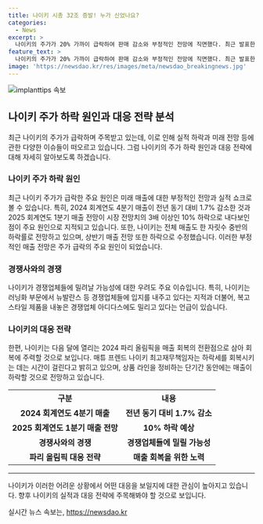 ```yaml
---
title: 나이키 시총 32조 증발! 누가 신었나요?
categories:
  - News
excerpt: >
  나이키의 주가가 20% 가까이 급락하여 판매 감소와 부정적인 전망에 직면했다. 최근 발표한 실적에 따르면 매출은 감소하고 향후 매출도 부진할 것으로 예상되며, 전날 공개한 2025 회계연도의 매출 전망 또한 실망스러운 결과를 보였다. 이로 인해 나이키는 경쟁 업체에 밀리고 있으며, 역대급의 하락세는 최근 2010년 이후 가장 안 좋은 성적이라고 전문가들은 분석하고 있다. 그러나 나이키는 파리 올림픽을 전환점으로 삼아 매출을 회복하려는 노력을 기울일 전망이다.
feature_text: >
  나이키의 주가가 20% 가까이 급락하여 판매 감소와 부정적인 전망에 직면했다. 최근 발표한 실적에 따르면 매출은 감소하고 향후 매출도 부진할 것으로 예상되며, 전날 공개한 2025 회계연도의 매출 전망 또한 실망스러운 결과를 보였다. 이로 인해 나이키는 경쟁 업체에 밀리고 있으며, 역대급의 하락세는 최근 2010년 이후 가장 안 좋은 성적이라고 전문가들은 분석하고 있다. 그러나 나이키는 파리 올림픽을 전환점으로 삼아 매출을 회복하려는 노력을 기울일 전망이다.
image: 'https://newsdao.kr/res/images/meta/newsdao_breakingnews.jpg'
---
```


<p><img src="https://newsdao.kr/res/images/meta/newsdao_breakingnews.jpg" alt="implanttips 속보" /></p>

<h2 data-ke-size="size26">나이키 주가 하락 원인과 대응 전략 분석</h2>

<p data-ke-size="size16">최근 나이키의 주가가 급락하며 주목받고 있는데, 이로 인해 실적 하락과 미래 전망 등에 관한 다양한 이슈들이 떠오르고 있습니다. 그럼 나이키의 주가 하락 원인과 대응 전략에 대해 자세히 알아보도록 하겠습니다.</p>

<h3 data-ke-size="size24">나이키 주가 하락 원인</h3>

<p data-ke-size="size16">최근 나이키 주가가 급락한 주요 원인은 미래 매출에 대한 부정적인 전망과 실적 쇼크로 볼 수 있습니다. 특히, 2024 회계연도 4분기 매출이 전년 동기 대비 1.7% 감소한 것과 2025 회계연도 1분기 매출 전망이 시장 전망치의 3배 이상인 10% 하락으로 내다보인 점이 주요 원인으로 지적되고 있습니다. 또한, 나이키는 전체 매출도 한 자릿수 중반의 하락률로 전망하고 있으며, 상반기 매출 전망 또한 하락으로 수정했습니다. 이러한 부정적인 매출 전망은 주가 급락의 주요 원인이 되었습니다.</p>

<h3 data-ke-size="size24">경쟁사와의 경쟁</h3>

<p data-ke-size="size16">나이키가 경쟁업체들에 밀려날 가능성에 대한 우려도 주요 이슈입니다. 특히, 나이키는 러닝화 부문에서 뉴발란스 등 경쟁업체들에 입지를 내주고 있다는 지적과 더불어, 복고스타일 제품을 내놓은 경쟁업체 아디다스에도 밀리고 있다는 언급이 있습니다.</p>

<h3 data-ke-size="size24">나이키의 대응 전략</h3>

<p data-ke-size="size16">한편, 나이키는 다음 달에 열리는 2024 파리 올림픽을 매출 회복의 전환점으로 삼아 회복에 주력할 것으로 보입니다. 매튜 프렌드 나이키 최고재무책임자는 하락세를 회복시키는 데는 시간이 걸린다고 밝히고 있으며, 상품 라인을 정비하는 단기간 동안에는 매출이 하락할 것으로 전망하고 있습니다.</p>

<table>
    <tr>
        <th>구분</th>
        <th>내용</th>
    </tr>
    <tr>
        <td style="text-align: center; height: 17px;"><b>2024 회계연도 4분기 매출</b></td>
        <td style="text-align: center; height: 17px;"><b>전년 동기 대비 1.7% 감소</b></td>
    </tr>
    <tr>
        <td style="text-align: center; height: 17px;"><b>2025 회계연도 1분기 매출 전망</b></td>
        <td style="text-align: center; height: 17px;"><b>10% 하락 예상</b></td>
    </tr>
    <tr>
        <td style="text-align: center; height: 17px;"><b>경쟁사와의 경쟁</b></td>
        <td style="text-align: center; height: 17px;"><b>경쟁업체들에 밀릴 가능성</b></td>
    </tr>
    <tr>
        <td style="text-align: center; height: 17px;"><b>파리 올림픽 대응 전략</b></td>
        <td style="text-align: center; height: 17px;"><b>매출 회복을 위한 노력</b></td>
    </tr>
</table>

<hr>

<p data-ke-size="size16">나이키가 이러한 어려운 상황에서 어떤 대응을 보일지에 대한 관심이 높아지고 있습니다. 향후 나이키의 실적과 대응 전략에 주목해봐야 할 것으로 보입니다.</p>
실시간 뉴스 속보는, <a href="https://newsdao.kr" rel="dofollow">https://newsdao.kr</a>


